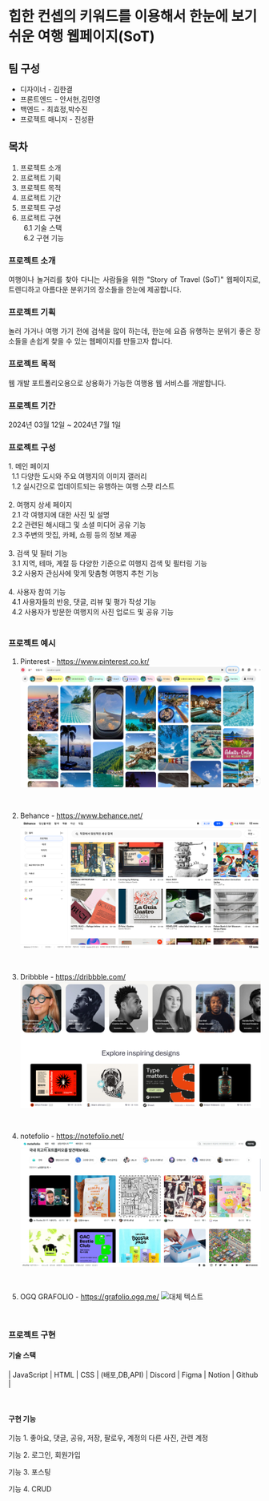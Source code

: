 # 힙한 컨셉의 키워드를 이용해서 한눈에 보기 쉬운 여행 웹페이지(SoT)

## 팀 구성

* 디자이너 - 김한결
* 프론트엔드 - 안서현,김민영
* 백엔드 - 최효정,박수진
* 프로젝트 매니저 - 진성환

## 목차
1. 프로젝트 소개
2. 프로젝트 기획
3. 프로젝트 목적
4. 프로젝트 기간
5. 프로젝트 구성
6. 프로젝트 구현<br>
  &ensp;6.1 기술 스택<br>
  &ensp;6.2 구현 기능
   

### 프로젝트 소개
<p align="justify">
여행이나 놀거리를 찾아 다니는 사람들을 위한 "Story of Travel (SoT)" 웹페이지로, 트렌디하고 아름다운 분위기의 장소들을 한눈에 제공합니다.
</p>

### 프로젝트 기획
<p align="justify">
놀러 가거나 여행 가기 전에 검색을 많이 하는데, 한눈에 요즘 유행하는 분위기 좋은 장소들을 손쉽게 찾을 수 있는 웹페이지를 만들고자 합니다.
</p>

### 프로젝트 목적
<p align="justify">
웹 개발 포트폴리오용으로 상용화가 가능한 여행용 웹 서비스를 개발합니다.
</p>

### 프로젝트 기간
<p align="justify">
2024년 03월 12일 ~ 2024년 7월 1일
</p>

### 프로젝트 구성
<p align="justify">
  1. 메인 페이지 <br>
    &ensp;1.1 다양한 도시와 주요 여행지의 이미지 갤러리 <br>
    &ensp;1.2 실시간으로 업데이트되는 유행하는 여행 스팟 리스트<br>
<br>
  2. 여행지 상세 페이지<br>
    &ensp;2.1 각 여행지에 대한 사진 및 설명<br>
    &ensp;2.2 관련된 해시태그 및 소셜 미디어 공유 기능<br>
    &ensp;2.3 주변의 맛집, 카페, 쇼핑 등의 정보 제공
  <br>
<br>
  3. 검색 및 필터 기능<br>
    &ensp;3.1 지역, 테마, 계절 등 다양한 기준으로 여행지 검색 및 필터링 기능<br>
    &ensp;3.2 사용자 관심사에 맞게 맞춤형 여행지 추천 기능<br>
<br>
  4. 사용자 참여 기능<br>
    &ensp;4.1 사용자들의 반응, 댓글, 리뷰 및 평가 작성 기능<br>
    &ensp;4.2 사용자가 방문한 여행지의 사진 업로드 및 공유 기능<br>
     <br>
</p>

### 프로젝트 예시
1. Pinterest - https://www.pinterest.co.kr/
![대체 텍스트](https://github.com/6s-hwan/Image/blob/ce323a67faaaa95f2cc9af1559d54eecc9f912f4/%ED%95%80%ED%84%B0%EB%A0%88%EC%8A%A4%ED%8A%B8.PNG)
<br>

2. Behance - https://www.behance.net/
![대체 텍스트](https://github.com/6s-hwan/Image/blob/main/Behance.PNG)
<br>

3. Dribbble - https://dribbble.com/
![대체 텍스트](https://github.com/6s-hwan/Image/blob/main/Dribbble.PNG)
<br>

4. notefolio - https://notefolio.net/
![대체 텍스트](https://github.com/6s-hwan/Image/blob/main/notefoilo.PNG)
<br>

5. OGQ GRAFOLIO - https://grafolio.ogq.me/
![대체 텍스트](https://github.com/6s-hwan/Image/blob/main/OGQ%20GRAFOLIO.PNG)
<br>

### 프로젝트 구현

#### 기술 스택 

| JavaScript | HTML | CSS | (배포,DB,API) | Discord | Figma | Notion | Github |

<br>

#### 구현 기능 

기능 1. 좋아요, 댓글, 공유, 저장, 팔로우, 계정의 다른 사진, 관련 계정

기능 2. 로그인, 회원가입

기능 3. 포스팅

기능 4. CRUD 
